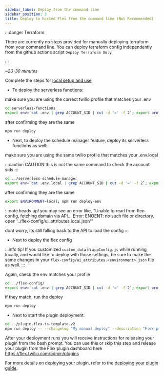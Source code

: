 ```yaml
---
sidebar_label: Deploy from the command line
sidebar_position: 3
title: Deploy to hosted Flex from the command line (Not Recommended)
---
```


:::danger Terraform

There are currently no steps provided for manually deploying terraform from your command line.  You can deploy terraform config independently from the github actions script `Deploy Terraform Only`

:::


_~20-30 minutes_

Complete the steps for [local setup and use](/setup-guides/local-setup-and-use)

- To deploy the serverless functions:

make sure you are using the correct twilio profile that matches your .env
```bash
cd serverless-functions
export env=`cat .env | grep ACCOUNT_SID | cut -d '=' -f 2`; export profile=`twilio profiles:list | grep true | cut -d ' ' -f 5`; echo -e 'serverless: \t' ${env}; echo -e 'profile: \t' ${profile}
```
after confirming they are the same

```bash
npm run deploy
```

- Next, to deploy the schedule manager feature, deploy its serverless functions as well:

make sure you are using the same twilio profile that matches your .env.local

:::caution CAUTION
this is not the same command to check the account sids
:::

```bash
cd ../serverless-schedule-manager
export env=`cat .env.local | grep ACCOUNT_SID | cut -d '=' -f 2`; export profile=`twilio profiles:list | grep true | cut -d ' ' -f 5`; echo -e 'schedule-manager: \t' ${env}; echo -e 'profile: \t' ${profile}
```

after confirming they are the same
```bash
export ENVIRONMENT=local; npm run deploy-env
```
:::note heads up!
you may see an error like, "Unable to read from flex-config, fetching domain via API... Error: ENOENT: no such file or directory, open '../flex-config/ui_attributes.local.json'"

dont worry, its still falling back to the API to load the config
:::

- Next to deploy the flex config

:::info tip!
If you customized `custom_data` in `appConfig.js` while running locally, and would like to deploy with those settings, be sure to make the same changes in your `flex-config/ui_attributes.<environment>.json` file as well.
:::

Again, check the env matches your profile

```bash
cd ../flex-config/
export env=`cat .env | grep ACCOUNT_SID | cut -d '=' -f 2`; export profile=`twilio profiles:list | grep true | cut -d ' ' -f 5`; echo -e 'flex-config: \t' ${env}; echo -e 'profile: \t' ${profile}
```

if they match, run the deploy

```bash
npm run deploy
```

- Next to start the plugin deployment:

```bash
cd ../plugin-flex-ts-template-v2
npm run deploy -- --changelog "My manual deploy" --description "Flex project template"
```

After your deployment runs you will receive instructions for releasing your plugin from the bash prompt. You can use this or skip this step and release your plugin from the Flex plugin dashboard here https://flex.twilio.com/admin/plugins

For more details on deploying your plugin, refer to the [deploying your plugin guide](https://www.twilio.com/docs/flex/plugins#deploying-your-plugin).



